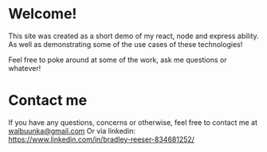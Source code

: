 # Welcome! 
This site was created as a short demo of my react, node and express ability.
As well as demonstrating some of the use cases of these technologies! 

Feel free to poke around at some of the work, ask me questions or whatever!

# Contact me 
If you have any questions, concerns or otherwise, feel free to contact me at walbuunka@gmail.com
Or via linkedin: https://www.linkedin.com/in/bradley-reeser-834681252/



